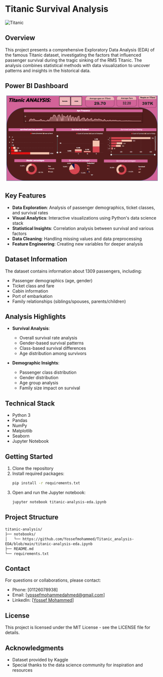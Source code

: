 # Titanic Survival Analysis

![Titanic](https://upload.wikimedia.org/wikipedia/commons/thumb/f/fd/RMS_Titanic_3.jpg/1200px-RMS_Titanic_3.jpg)

## Overview
This project presents a comprehensive Exploratory Data Analysis (EDA) of the famous Titanic dataset, investigating the factors that influenced passenger survival during the tragic sinking of the RMS Titanic. The analysis combines statistical methods with data visualization to uncover patterns and insights in the historical data.

## Power BI Dashboard
![Titanic Dashbord](https://github.com/Yossefmohammed/Titanic_analysis-EDA/blob/main/Titanic%20powerbi.png)
## Key Features
- **Data Exploration**: Analysis of passenger demographics, ticket classes, and survival rates
- **Visual Analytics**: Interactive visualizations using Python's data science stack
- **Statistical Insights**: Correlation analysis between survival and various factors
- **Data Cleaning**: Handling missing values and data preprocessing
- **Feature Engineering**: Creating new variables for deeper analysis

## Dataset Information
The dataset contains information about 1309 passengers, including:
- Passenger demographics (age, gender)
- Ticket class and fare
- Cabin information
- Port of embarkation
- Family relationships (siblings/spouses, parents/children)

## Analysis Highlights
- **Survival Analysis**: 
  - Overall survival rate analysis
  - Gender-based survival patterns
  - Class-based survival differences
  - Age distribution among survivors

- **Demographic Insights**:
  - Passenger class distribution
  - Gender distribution
  - Age group analysis
  - Family size impact on survival

## Technical Stack
- Python 3
- Pandas
- NumPy
- Matplotlib
- Seaborn
- Jupyter Notebook

## Getting Started
1. Clone the repository
2. Install required packages:
   ```bash
   pip install -r requirements.txt
   ```
3. Open and run the Jupyter notebook:
   ```bash
   jupyter notebook titanic-analysis-eda.ipynb
   ```

## Project Structure
```
titanic-analysis/
├── notebooks/
│   └── https://github.com/Yossefmohammed/Titanic_analysis-EDA/blob/main/titanic-analysis-eda.ipynb
├── README.md
└── requirements.txt
```

## Contact
For questions or collaborations, please contact:
- Phone: [01126078938]
- Email: [ypssefmohammedahmed@gmail.com]
- LinkedIn: [[Yossef Mohammed](https://www.linkedin.com/in/yossef-mohammed-358802275/)]

## License
This project is licensed under the MIT License - see the LICENSE file for details.

## Acknowledgments
- Dataset provided by Kaggle
- Special thanks to the data science community for inspiration and resources
